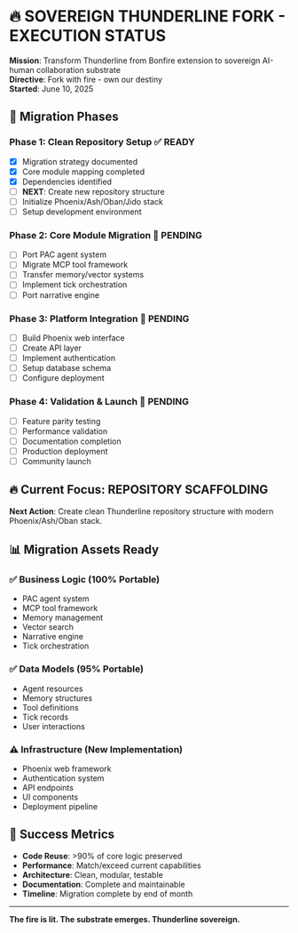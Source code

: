 # 🔥 SOVEREIGN THUNDERLINE FORK - EXECUTION STATUS

**Mission**: Transform Thunderline from Bonfire extension to sovereign AI-human collaboration substrate  
**Directive**: Fork with fire - own our destiny  
**Started**: June 10, 2025  

## 🎯 Migration Phases

### Phase 1: Clean Repository Setup ✅ READY
- [x] Migration strategy documented
- [x] Core module mapping completed  
- [x] Dependencies identified
- [ ] **NEXT**: Create new repository structure
- [ ] Initialize Phoenix/Ash/Oban/Jido stack
- [ ] Setup development environment

### Phase 2: Core Module Migration 🚧 PENDING
- [ ] Port PAC agent system
- [ ] Migrate MCP tool framework
- [ ] Transfer memory/vector systems
- [ ] Implement tick orchestration
- [ ] Port narrative engine

### Phase 3: Platform Integration 🚧 PENDING  
- [ ] Build Phoenix web interface
- [ ] Create API layer
- [ ] Implement authentication
- [ ] Setup database schema
- [ ] Configure deployment

### Phase 4: Validation & Launch 🚧 PENDING
- [ ] Feature parity testing
- [ ] Performance validation
- [ ] Documentation completion
- [ ] Production deployment
- [ ] Community launch

## 🔥 Current Focus: **REPOSITORY SCAFFOLDING**

**Next Action**: Create clean Thunderline repository structure with modern Phoenix/Ash/Oban stack.

## 📊 Migration Assets Ready

### ✅ Business Logic (100% Portable)
- PAC agent system
- MCP tool framework  
- Memory management
- Vector search
- Narrative engine
- Tick orchestration

### ✅ Data Models (95% Portable)
- Agent resources
- Memory structures
- Tool definitions
- Tick records
- User interactions

### ⚠️ Infrastructure (New Implementation)
- Phoenix web framework
- Authentication system
- API endpoints
- UI components
- Deployment pipeline

## 🎯 Success Metrics

- **Code Reuse**: >90% of core logic preserved
- **Performance**: Match/exceed current capabilities  
- **Architecture**: Clean, modular, testable
- **Documentation**: Complete and maintainable
- **Timeline**: Migration complete by end of month

---

**The fire is lit. The substrate emerges. Thunderline sovereign.**
